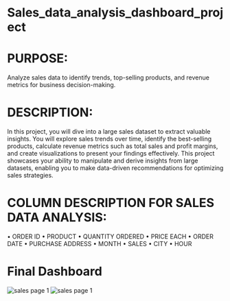 # Sales_data_analysis_dashboard_project

# PURPOSE:
Analyze sales data to identify trends, top-selling products, and revenue metrics for business decision-making.

# DESCRIPTION:
In this project, you will dive into a large sales dataset to extract valuable insights. You will explore sales trends over time, identify the best-selling products, calculate revenue metrics such as total sales and profit margins, and create visualizations to present your findings effectively. This project showcases your ability to manipulate and derive insights from large datasets, enabling you to make data-driven recommendations for optimizing sales strategies.

# COLUMN DESCRIPTION FOR SALES DATA ANALYSIS:
• ORDER ID
• PRODUCT
• QUANTITY ORDERED
• PRICE EACH
• ORDER DATE
• PURCHASE ADDRESS
• MONTH
• SALES
• CITY
• HOUR

# Final Dashboard

![sales page 1](https://github.com/mugane-wahome/mugane-wahome-Sales_data_analysis_dashboard_project/assets/145966011/40b5c519-6977-42b4-8cc9-6a0491a22f1a)
![sales page 1](https://github.com/mugane-wahome/mugane-wahome-Sales_data_analysis_dashboard_project/assets/145966011/4f71a1c7-b2c8-41da-bd7d-f2abb3c46a4c)
